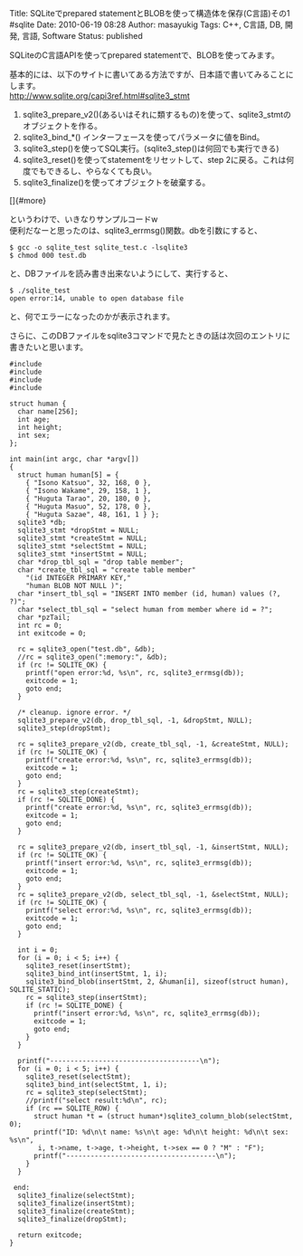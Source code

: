 Title: SQLiteでprepared statementとBLOBを使って構造体を保存(C言語)その1 #sqlite
Date: 2010-06-19 08:28
Author: masayukig
Tags: C++, C言語, DB, 開発, 言語, Software
Status: published

SQLiteのC言語APIを使ってprepared statementで、BLOBを使ってみます。

基本的には、以下のサイトに書いてある方法ですが、日本語で書いてみることにします。  
<http://www.sqlite.org/capi3ref.html#sqlite3_stmt>

1.  sqlite3\_prepare\_v2()(あるいはそれに類するもの)を使って、sqlite3\_stmtのオブジェクトを作る。
2.  sqlite3\_bind\_\*() インターフェースを使ってパラメータに値をBind。
3.  sqlite3\_step()を使ってSQL実行。(sqlite3\_step()は何回でも実行できる)
4.  sqlite3\_reset()を使ってstatementをリセットして、step
    2に戻る。これは何度でもできるし、やらなくても良い。
5.  sqlite3\_finalize()を使ってオブジェクトを破棄する。

[]{#more}

というわけで、いきなりサンプルコードw  
便利だなーと思ったのは、sqlite3\_errmsg()関数。dbを引数にすると、

    $ gcc -o sqlite_test sqlite_test.c -lsqlite3
    $ chmod 000 test.db 

と、DBファイルを読み書き出来ないようにして、実行すると、

    $ ./sqlite_test 
    open error:14, unable to open database file

と、何でエラーになったのかが表示されます。

さらに、このDBファイルをsqlite3コマンドで見たときの話は次回のエントリに書きたいと思います。

``` {.c}
#include 
#include 
#include 
#include 

struct human {
  char name[256];
  int age;
  int height;
  int sex;
};

int main(int argc, char *argv[])
{
  struct human human[5] = {
    { "Isono Katsuo", 32, 168, 0 },
    { "Isono Wakame", 29, 158, 1 },
    { "Huguta Tarao", 20, 180, 0 },
    { "Huguta Masuo", 52, 178, 0 },
    { "Huguta Sazae", 48, 161, 1 } };
  sqlite3 *db;
  sqlite3_stmt *dropStmt = NULL;
  sqlite3_stmt *createStmt = NULL;
  sqlite3_stmt *selectStmt = NULL;
  sqlite3_stmt *insertStmt = NULL;
  char *drop_tbl_sql = "drop table member";
  char *create_tbl_sql = "create table member"
    "(id INTEGER PRIMARY KEY,"
    "human BLOB NOT NULL )";
  char *insert_tbl_sql = "INSERT INTO member (id, human) values (?, ?)";
  char *select_tbl_sql = "select human from member where id = ?";
  char *pzTail;
  int rc = 0;
  int exitcode = 0;

  rc = sqlite3_open("test.db", &db);
  //rc = sqlite3_open(":memory:", &db);
  if (rc != SQLITE_OK) {
    printf("open error:%d, %s\n", rc, sqlite3_errmsg(db));
    exitcode = 1;
    goto end;
  }

  /* cleanup. ignore error. */
  sqlite3_prepare_v2(db, drop_tbl_sql, -1, &dropStmt, NULL);
  sqlite3_step(dropStmt);

  rc = sqlite3_prepare_v2(db, create_tbl_sql, -1, &createStmt, NULL);
  if (rc != SQLITE_OK) {
    printf("create error:%d, %s\n", rc, sqlite3_errmsg(db));
    exitcode = 1;
    goto end;
  }
  rc = sqlite3_step(createStmt);
  if (rc != SQLITE_DONE) {
    printf("create error:%d, %s\n", rc, sqlite3_errmsg(db));
    exitcode = 1;
    goto end;
  }

  rc = sqlite3_prepare_v2(db, insert_tbl_sql, -1, &insertStmt, NULL);
  if (rc != SQLITE_OK) {
    printf("insert error:%d, %s\n", rc, sqlite3_errmsg(db));
    exitcode = 1;
    goto end;
  }
  rc = sqlite3_prepare_v2(db, select_tbl_sql, -1, &selectStmt, NULL);
  if (rc != SQLITE_OK) {
    printf("select error:%d, %s\n", rc, sqlite3_errmsg(db));
    exitcode = 1;
    goto end;
  }

  int i = 0;
  for (i = 0; i < 5; i++) {
    sqlite3_reset(insertStmt);
    sqlite3_bind_int(insertStmt, 1, i);
    sqlite3_bind_blob(insertStmt, 2, &human[i], sizeof(struct human), SQLITE_STATIC);
    rc = sqlite3_step(insertStmt);
    if (rc != SQLITE_DONE) {
      printf("insert error:%d, %s\n", rc, sqlite3_errmsg(db));
      exitcode = 1;
      goto end;
    }
  }

  printf("-------------------------------------\n");
  for (i = 0; i < 5; i++) {
    sqlite3_reset(selectStmt);
    sqlite3_bind_int(selectStmt, 1, i);
    rc = sqlite3_step(selectStmt);
    //printf("select result:%d\n", rc);
    if (rc == SQLITE_ROW) {
      struct human *t = (struct human*)sqlite3_column_blob(selectStmt, 0);
      printf("ID: %d\n\t name: %s\n\t age: %d\n\t height: %d\n\t sex: %s\n",
       i, t->name, t->age, t->height, t->sex == 0 ? "M" : "F");
      printf("-------------------------------------\n");
    }
  }

 end:
  sqlite3_finalize(selectStmt);
  sqlite3_finalize(insertStmt);
  sqlite3_finalize(createStmt);
  sqlite3_finalize(dropStmt);
  
  return exitcode;
}
```
